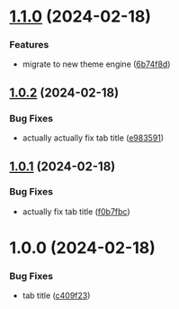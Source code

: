 # [1.1.0](https://github.com/northcutted/excel2markdowntable/compare/v1.0.2...v1.1.0) (2024-02-18)


### Features

* migrate to new theme engine ([6b74f8d](https://github.com/northcutted/excel2markdowntable/commit/6b74f8d54f3590034ab11862e7a5f4f806513123))

## [1.0.2](https://github.com/northcutted/excel2markdowntable/compare/v1.0.1...v1.0.2) (2024-02-18)


### Bug Fixes

* actually actually fix tab title ([e983591](https://github.com/northcutted/excel2markdowntable/commit/e9835914e072ac65f9ae93d75c1373205f5b068e))

## [1.0.1](https://github.com/northcutted/excel2markdowntable/compare/v1.0.0...v1.0.1) (2024-02-18)


### Bug Fixes

* actually fix tab title ([f0b7fbc](https://github.com/northcutted/excel2markdowntable/commit/f0b7fbc020a09a903e2efa3f6a3430c59551fd69))

# 1.0.0 (2024-02-18)


### Bug Fixes

* tab title ([c409f23](https://github.com/northcutted/excel2markdowntable/commit/c409f2322ffa0809595745cf0eefffa16b03089e))
